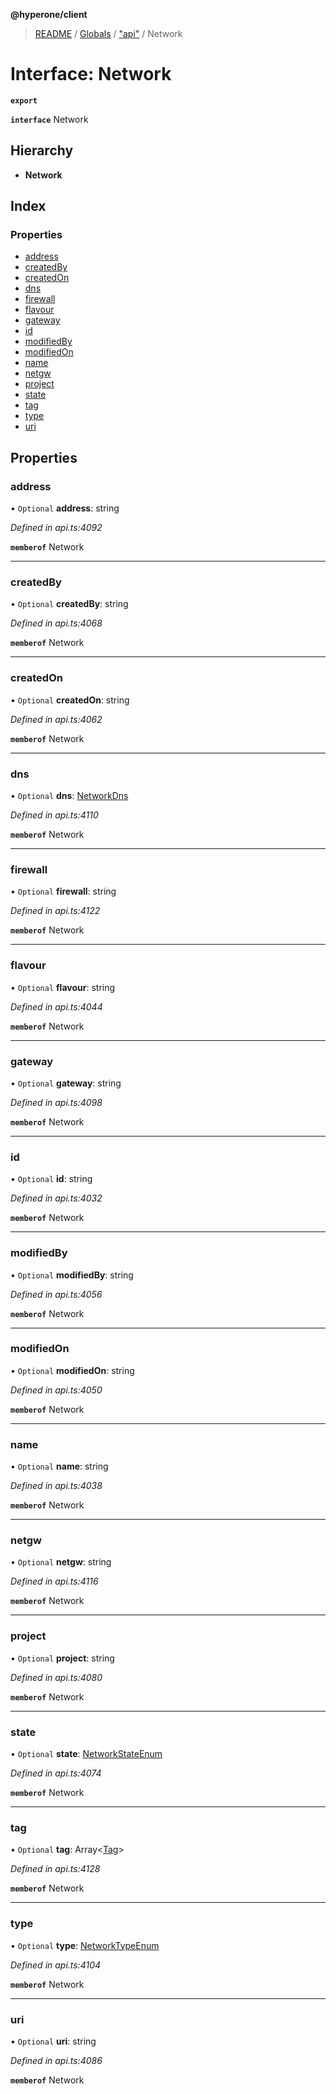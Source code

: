 **@hyperone/client**

> [README](../README.md) / [Globals](../globals.md) / ["api"](../modules/_api_.md) / Network

# Interface: Network

**`export`** 

**`interface`** Network

## Hierarchy

* **Network**

## Index

### Properties

* [address](_api_.network.md#address)
* [createdBy](_api_.network.md#createdby)
* [createdOn](_api_.network.md#createdon)
* [dns](_api_.network.md#dns)
* [firewall](_api_.network.md#firewall)
* [flavour](_api_.network.md#flavour)
* [gateway](_api_.network.md#gateway)
* [id](_api_.network.md#id)
* [modifiedBy](_api_.network.md#modifiedby)
* [modifiedOn](_api_.network.md#modifiedon)
* [name](_api_.network.md#name)
* [netgw](_api_.network.md#netgw)
* [project](_api_.network.md#project)
* [state](_api_.network.md#state)
* [tag](_api_.network.md#tag)
* [type](_api_.network.md#type)
* [uri](_api_.network.md#uri)

## Properties

### address

• `Optional` **address**: string

*Defined in api.ts:4092*

**`memberof`** Network

___

### createdBy

• `Optional` **createdBy**: string

*Defined in api.ts:4068*

**`memberof`** Network

___

### createdOn

• `Optional` **createdOn**: string

*Defined in api.ts:4062*

**`memberof`** Network

___

### dns

• `Optional` **dns**: [NetworkDns](_api_.networkdns.md)

*Defined in api.ts:4110*

**`memberof`** Network

___

### firewall

• `Optional` **firewall**: string

*Defined in api.ts:4122*

**`memberof`** Network

___

### flavour

• `Optional` **flavour**: string

*Defined in api.ts:4044*

**`memberof`** Network

___

### gateway

• `Optional` **gateway**: string

*Defined in api.ts:4098*

**`memberof`** Network

___

### id

• `Optional` **id**: string

*Defined in api.ts:4032*

**`memberof`** Network

___

### modifiedBy

• `Optional` **modifiedBy**: string

*Defined in api.ts:4056*

**`memberof`** Network

___

### modifiedOn

• `Optional` **modifiedOn**: string

*Defined in api.ts:4050*

**`memberof`** Network

___

### name

• `Optional` **name**: string

*Defined in api.ts:4038*

**`memberof`** Network

___

### netgw

• `Optional` **netgw**: string

*Defined in api.ts:4116*

**`memberof`** Network

___

### project

• `Optional` **project**: string

*Defined in api.ts:4080*

**`memberof`** Network

___

### state

• `Optional` **state**: [NetworkStateEnum](../enums/_api_.networkstateenum.md)

*Defined in api.ts:4074*

**`memberof`** Network

___

### tag

• `Optional` **tag**: Array\<[Tag](_api_.tag.md)>

*Defined in api.ts:4128*

**`memberof`** Network

___

### type

• `Optional` **type**: [NetworkTypeEnum](../enums/_api_.networktypeenum.md)

*Defined in api.ts:4104*

**`memberof`** Network

___

### uri

• `Optional` **uri**: string

*Defined in api.ts:4086*

**`memberof`** Network
